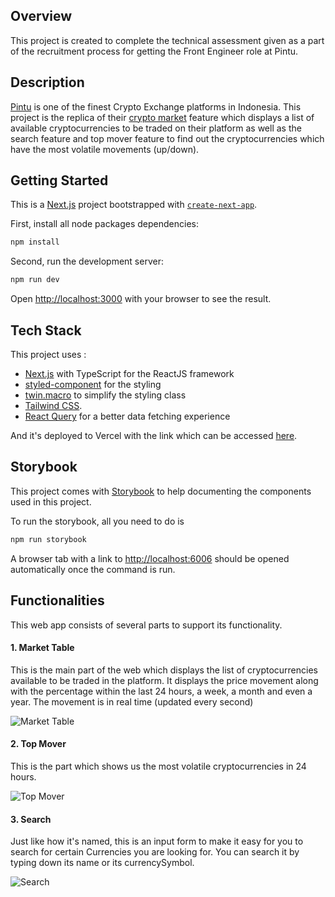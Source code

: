 ## Overview
This project is created to complete the technical assessment given as a part of the recruitment process for getting the Front Engineer role at Pintu.

## Description
[Pintu](https://pintu.co.id) is one of the finest Crypto Exchange platforms in Indonesia. This project is the replica of their [crypto market](https://pintu.co.id/market) feature which displays a list of available cryptocurrencies to be traded on their platform as well as the search feature and top mover feature to find out the cryptocurrencies which have the most volatile movements (up/down).

## Getting Started

This is a [Next.js](https://nextjs.org/) project bootstrapped with [`create-next-app`](https://github.com/vercel/next.js/tree/canary/packages/create-next-app).

First, install all node packages dependencies:
```bash
npm install
```

Second, run the development server:

```bash
npm run dev
```

Open [http://localhost:3000](http://localhost:3000) with your browser to see the result.

## Tech Stack

This project uses :
 - [Next.js](https://nextjs.org/) with TypeScript for the ReactJS framework
 - [styled-component](https://styled-components.com/) for the styling
 - [twin.macro](https://www.npmjs.com/package/twin.macro) to simplify the styling class
 - [Tailwind CSS](https://tailwindcss.com/).
 - [React Query](https://www.npmjs.com/package/react-query) for a better data fetching experience
 
And it's deployed to Vercel with the link which can be accessed [here](https://pintu-interview.vercel.app/).

## Storybook

This project comes with [Storybook](https://storybook.js.org/) to help documenting the components used in this project.

To run the storybook, all you need to do is

```bash
npm run storybook
```

A browser tab with a link to [http://localhost:6006](http://localhost:6006) should be opened automatically once the command is run.

## Functionalities

This web app consists of several parts to support its functionality.

#### 1. Market Table

This is the main part of the web which displays the list of cryptocurrencies available to be traded in the platform. It displays the price movement along with the percentage within the last 24 hours, a week, a month and even a year. The movement is in real time (updated every second)

![Market Table](https://i.ibb.co/WW0FqQD/image.png "Market Table")

#### 2. Top Mover

This is the part which shows us the most volatile cryptocurrencies in 24 hours.

![Top Mover](https://i.ibb.co/z6nHQ42/image.png "Top Mover")

#### 3. Search

Just like how it's named, this is an input form to make it easy for you to search for certain Currencies you are looking for. You can search it by typing down its name or its currencySymbol.

![Search](https://i.ibb.co/BgkqDgg/image.png "Search")
